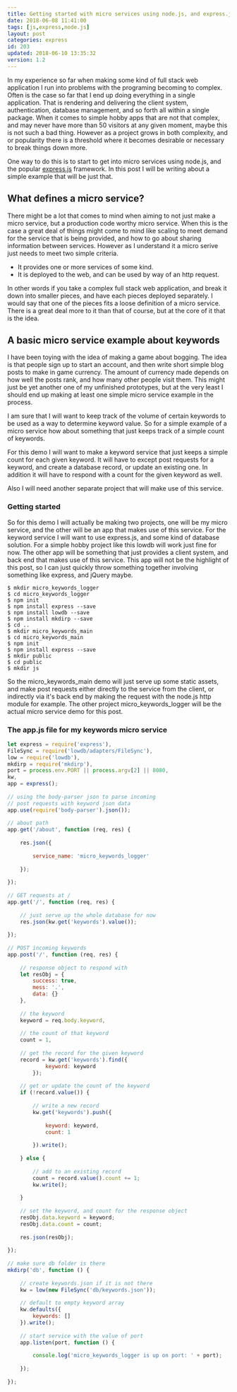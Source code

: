 ```yaml
---
title: Getting started with micro services using node.js, and express.js
date: 2018-06-08 11:41:00
tags: [js,express,node.js]
layout: post
categories: express
id: 203
updated: 2018-06-10 13:35:32
version: 1.2
---
```


In my experience so far when making some kind of full stack web application I run into problems with the programing becoming to complex. Often is the case so far that I end up doing everything in a single application. That is rendering and delivering the client system, authentication, database management, and so forth all within a single package. When it comes to simple hobby apps that are  not that complex, and may never have more than 50 visitors at any given moment, maybe this is not such a bad thing. However as a project grows in both complexity, and or popularity there is a threshold where it becomes desirable or necessary to break things down more. 

<!-- more -->

One way to do this is to start to get into micro services using node.js, and the popular [express.js](https://expressjs.com/) framework. In this post I will be writing about a simple example that will be just that.

## What defines a micro service?

There might be a lot that comes to mind when aiming to not just make a micro service, but a production code worthy micro service. When this is the case a great deal of things might come to mind like scaling to meet demand for the service that is being provided, and how to go about sharing information between services. However as I understand it a micro serive just needs to meet two simple criteria.

* It provides one or more services of some kind.
* It is deployed to the web, and can be used by way of an http request.

In other words if you take a complex full stack web application, and break it down into smaller pieces, and have each pieces deployed separately. I would say that one of the pieces fits a loose definition of a micro service. There is a great deal more to it than that of course, but at the core of it that is the idea.

## A basic micro service example about keywords

I have been toying with the idea of making a game about bogging. The idea is that people sign up to start an account, and then write short simple blog posts to make in game currency. The amount of currency made depends on how well the posts rank, and how many other people visit them. This might just be yet another one of my unfinished prototypes, but at the very least I should end up making at least one simple micro service example in the process.

I am sure that I will want to keep track of the volume of certain keywords to be used as a way to determine keyword value. So for a simple example of a micro service how about something that just keeps track of a simple count of keywords.

For this demo I will want to make a keyword service that just keeps a simple count for each given keyword. It will have to except post requests for a keyword, and create a database record, or update an existing one. In addition it will have to respond with a count for the given keyword as well.

Also I will need another separate project that will make use of this service.

### Getting started

So for this demo I will actually be making two projects, one will be my micro service, and the other will be an app that makes use of this service. For the keyword service I will want to use express.js, and some kind of database solution. For a simple hobby project like this lowdb will work just fine for now. The other app will be something that just provides a client system, and back end that makes use of this service. This app will not be the highlight of this post, so I can just quickly throw something together involving something like express, and jQuery maybe.

```
$ mkdir micro_keywords_logger
$ cd micro_keywords_logger
$ npm init
$ npm install express --save
$ npm install lowdb --save
$ npm install mkdirp --save
$ cd ..
$ mkdir micro_keywords_main
$ cd micro_keywords_main
$ npm init
$ npm install express --save
$ mkdir public
$ cd public
$ mkdir js
```

So the micro_keywords_main demo will just serve up some static assets, and make post requests either directly to the service from the client, or indirectly via it's back end by making the request with the node.js http module for example. The other project micro_keywords_logger will be the actual micro service demo for this post.

### The app.js file for my keywords micro service

```js
let express = require('express'),
FileSync = require('lowdb/adapters/FileSync'),
low = require('lowdb'),
mkdirp = require('mkdirp'),
port = process.env.PORT || process.argv[2] || 8080,
kw,
app = express();
 
// using the body-parser json to parse incoming
// post requests with keyword json data
app.use(require('body-parser').json());
 
// about path
app.get('/about', function (req, res) {
 
    res.json({
 
        service_name: 'micro_keywords_logger'
 
    });
 
});
 
// GET requests at /
app.get('/', function (req, res) {
 
    // just serve up the whole database for now
    res.json(kw.get('keywords').value());
 
});
 
// POST incoming keywords
app.post('/', function (req, res) {
 
    // response object to respond with
    let resObj = {
        success: true,
        mess: '.',
        data: {}
    },
 
    // the keyword
    keyword = req.body.keyword,
 
    // the count of that keyword
    count = 1,
 
    // get the record for the given keyword
    record = kw.get('keywords').find({
            keyword: keyword
        });
 
    // get or update the count of the keyword
    if (!record.value()) {
 
        // write a new record
        kw.get('keywords').push({
 
            keyword: keyword,
            count: 1
 
        }).write();
 
    } else {
 
        // add to an existing record
        count = record.value().count += 1;
        kw.write();
 
    }
 
    // set the keyword, and count for the response object
    resObj.data.keyword = keyword;
    resObj.data.count = count;
 
    res.json(resObj);
 
});
 
// make sure db folder is there
mkdirp('db', function () {
 
    // create keywords.json if it is not there
    kw = low(new FileSync('db/keywords.json'));
 
    // default to empty keyword array
    kw.defaults({
        keywords: []
    }).write();
 
    // start service with the value of port
    app.listen(port, function () {
 
        console.log('micro_keywords_logger is up on port: ' + port);
 
    });
 
});
```